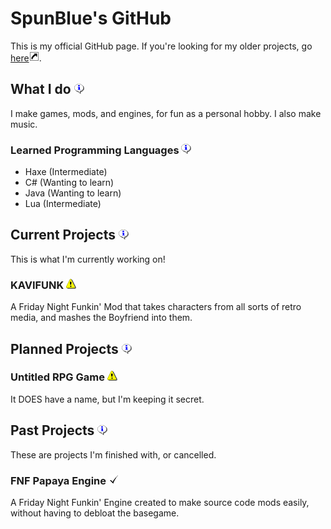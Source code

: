 # SpunBlue's GitHub
This is my official GitHub page. If you're looking for my older projects, go [here](https://github.com/orgs/SpunBlue-Archive/repositories)<img src="icons/Shortcut.png" alt="Shortcut" width="16" height="16">.

## What I do <img src="icons/Info.png" alt="Info" width="16" height="16">
I make games, mods, and engines, for fun as a personal hobby. I also make music.

### Learned Programming Languages <img src="icons/Info.png" alt="Info" width="16" height="16">
- Haxe (Intermediate)
- C# (Wanting to learn)
- Java (Wanting to learn)
- Lua (Intermediate)

## Current Projects <img src="icons/Info.png" alt="Info" width="16" height="16">
This is what I'm currently working on!

### KAVIFUNK <img src="icons/Warning.png" alt="Unfinished" width="16" height="16">
A Friday Night Funkin' Mod that takes characters from all sorts of retro media, and mashes the Boyfriend into them.

## Planned Projects <img src="icons/Info.png" alt="Info" width="16" height="16">

### Untitled RPG Game <img src="icons/Warning.png" alt="Unfinished" width="16" height="16">
It DOES have a name, but I'm keeping it secret.

## Past Projects <img src="icons/Info.png" alt="Info" width="16" height="16">
These are projects I'm finished with, or cancelled.

### FNF Papaya Engine <img src="icons/Checkmark.png" alt="Finished" width="16" height="16">
A Friday Night Funkin' Engine created to make source code mods easily, without having to debloat the basegame.
